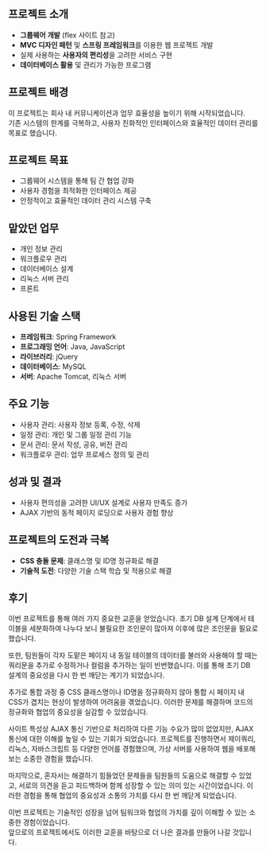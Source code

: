 
## **프로젝트 소개**

- **그룹웨어 개발** (flex 사이트 참고)
- **MVC 디자인 패턴** 및 **스프링 프레임워크**를 이용한 웹 프로젝트 개발
- 실제 사용하는 **사용자의 편리성**을 고려한 서비스 구현
- **데이터베이스 활용** 및 관리가 가능한 프로그램

## **프로젝트 배경**

이 프로젝트는 회사 내 커뮤니케이션과 업무 효율성을 높이기 위해 시작되었습니다.<br>
기존 시스템의 한계를 극복하고, 사용자 친화적인 인터페이스와 효율적인 데이터 관리를 목표로 했습니다.

## **프로젝트 목표**

- 그룹웨어 시스템을 통해 팀 간 협업 강화
- 사용자 경험을 최적화한 인터페이스 제공
- 안정적이고 효율적인 데이터 관리 시스템 구축

## **맡았던 업무**

- 개인 정보 관리
- 워크플로우 관리
- 데이터베이스 설계
- 리눅스 서버 관리
- 프론트

## **사용된 기술 스택**

- **프레임워크**: Spring Framework
- **프로그래밍 언어**: Java, JavaScript
- **라이브러리**: jQuery
- **데이터베이스**: MySQL
- **서버**: Apache Tomcat, 리눅스 서버

## **주요 기능**

- 사용자 관리: 사용자 정보 등록, 수정, 삭제
- 일정 관리: 개인 및 그룹 일정 관리 기능
- 문서 관리: 문서 작성, 공유, 버전 관리
- 워크플로우 관리: 업무 프로세스 정의 및 관리

## **성과 및 결과**

- 사용자 편의성을 고려한 UI/UX 설계로 사용자 만족도 증가
- AJAX 기반의 동적 페이지 로딩으로 사용자 경험 향상

## **프로젝트의 도전과 극복**

- **CSS 충돌 문제**: 클래스명 및 ID명 정규화로 해결
- **기술적 도전**: 다양한 기술 스택 학습 및 적용으로 해결


## **후기**

이번 프로젝트를 통해 여러 가지 중요한 교훈을 얻었습니다. 초기 DB 설계 단계에서 테이블을 세분화하여 나누다 보니 불필요한 조인문이 많아져 이후에 많은 조인문을 필요로 했습니다. 

또한, 팀원들이 각자 도맡은 페이지 내 동일 테이블의 데이터를 불러와 사용해야 할 때는 쿼리문을 추가로 수정하거나 컬럼을 추가하는 일이 빈번했습니다. 이를 통해 초기 DB 설계의 중요성을 다시 한 번 깨닫는 계기가 되었습니다.

추가로 통합 과정 중 CSS 클래스명이나 ID명을 정규화하지 않아 통합 시 페이지 내 CSS가 겹치는 현상이 발생하여 어려움을 겪었습니다. 이러한 문제를 해결하며 코드의 정규화와 협업의 중요성을 실감할 수 있었습니다.

사이트 특성상 AJAX 통신 기반으로 처리하여 다른 기능 수요가 많이 없었지만, AJAX 통신에 대한 이해를 높일 수 있는 기회가 되었습니다. 프로젝트를 진행하면서 제이쿼리, 리눅스, 자바스크립트 등 다양한 언어를 경험했으며, 가상 서버를 사용하여 웹을 배포해보는 소중한 경험을 했습니다.

마지막으로, 혼자서는 해결하기 힘들었던 문제들을 팀원들의 도움으로 해결할 수 있었고, 서로의 의견을 듣고 피드백하며 함께 성장할 수 있는 의미 있는 시간이었습니다. 이러한 경험을 통해 협업의 중요성과 소통의 가치를 다시 한 번 깨닫게 되었습니다.

이번 프로젝트는 기술적인 성장을 넘어 팀워크와 협업의 가치를 깊이 이해할 수 있는 소중한 경험이었습니다. <br>
앞으로의 프로젝트에서도 이러한 교훈을 바탕으로 더 나은 결과를 만들어 나갈 것입니다.
